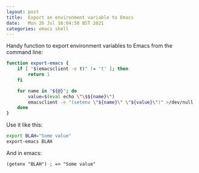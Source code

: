 ```yaml
---
layout: post
title:  Export an environment variable to Emacs
date:   Mon 26 Jul 16:04:50 BST 2021
categories: emacs shell
---
```


Handy function to export environment variables to Emacs from the command line:

```bash
function export-emacs {
    if [ "$(emacsclient -e t)" != 't' ]; then
        return 1
    fi

    for name in "${@}"; do
        value=$(eval echo \"\$${name}\")
        emacsclient -e "(setenv \"${name}\" \"${value}\")" >/dev/null
    done
}
```

Use it like this:

```bash
export BLAH="Some value"
export-emacs BLAH
```

And in emacs:

```elisp
(getenv "BLAH") ; => "Some value"
```
